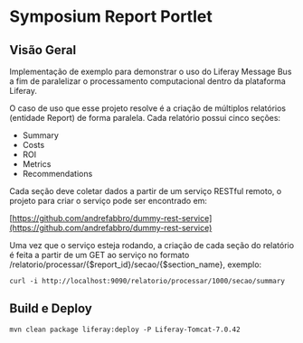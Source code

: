 # Symposium Report Portlet

## Visão Geral

Implementação de exemplo para demonstrar o uso do Liferay Message Bus a fim de paralelizar o processamento computacional dentro da plataforma Liferay.

O caso de uso que esse projeto resolve é a criação de múltiplos relatórios (entidade Report) de forma paralela. Cada relatório possui cinco seções:

* Summary
* Costs
* ROI
* Metrics
* Recommendations

Cada seção deve coletar dados a partir de um serviço RESTful remoto, o projeto para criar o serviço pode ser encontrado em:

[https://github.com/andrefabbro/dummy-rest-service](https://github.com/andrefabbro/dummy-rest-service)

Uma vez que o serviço esteja rodando, a criação de cada seção do relatório é feita a partir de um GET ao serviço no formato /relatorio/processar/{$report\_id}/secao/{$section\_name}, exemplo:

    curl -i http://localhost:9090/relatorio/processar/1000/secao/summary

## Build e Deploy

    mvn clean package liferay:deploy -P Liferay-Tomcat-7.0.42
